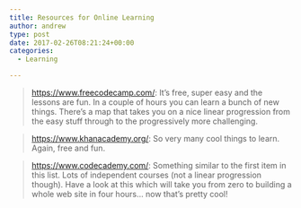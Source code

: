 ```yaml
---
title: Resources for Online Learning
author: andrew
type: post
date: 2017-02-26T08:21:24+00:00
categories:
  - Learning

---
```

> https://www.freecodecamp.com/: It&#8217;s free, super easy and the lessons are fun. In a couple of hours you can learn a bunch of new things. There&#8217;s a map that takes you on a nice linear progression from the easy stuff through to the progressively more challenging.
  
> https://www.khanacademy.org/: So very many cool things to learn. Again, free and fun.
  
> https://www.codecademy.com/: Something similar to the first item in this list. Lots of independent courses (not a linear progression though). Have a look at this which will take you from zero to building a whole web site in four hours&#8230; now that&#8217;s pretty cool!
